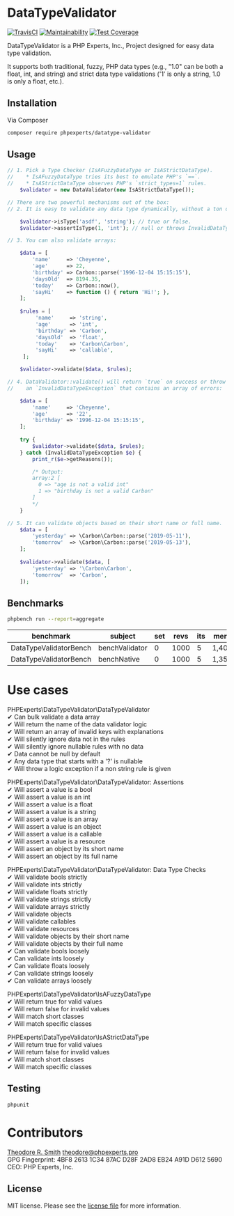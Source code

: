 # DataTypeValidator

[![TravisCI](https://travis-ci.org/phpexpertsinc/DataTypeValidator.svg?branch=master)](https://travis-ci.org/phpexpertsinc/DataTypeValidator)
[![Maintainability](https://api.codeclimate.com/v1/badges/5d56aa8b847dce751598/maintainability)](https://codeclimate.com/github/phpexpertsinc/DataTypeValidator/maintainability)
[![Test Coverage](https://api.codeclimate.com/v1/badges/5d56aa8b847dce751598/test_coverage)](https://codeclimate.com/github/phpexpertsinc/DataTypeValidator/test_coverage)

DataTypeValidator is a PHP Experts, Inc., Project designed for easy data type validation.

It supports both traditional, fuzzy, PHP data types (e.g., "1.0" can be both a float, int, and string)
and strict data type validations ('1' is only a string, 1.0 is only a float, etc.).

## Installation

Via Composer

```bash
composer require phpexperts/datatype-validator
```

## Usage

```php
// 1. Pick a Type Checker (IsAFuzzyDataType or IsAStrictDataType).
//    * IsAFuzzyDataType tries its best to emulate PHP's `==`.
//    * IsAStrictDataType observes PHP's `strict_types=1` rules.
    $validator = new DataValidator(new IsAStrictDataType());

// There are two powerful mechanisms out of the box:
// 2. It is easy to validate any data type dynamically, without a ton of if statements.

    $validator->isType('asdf', 'string'); // true or false.
    $validator->assertIsType(1, 'int'); // null or throws InvalidDataTypeException

// 3. You can also validate arrays:

    $data = [
        'name'     => 'Cheyenne',
        'age'      => 22,
        'birthday' => Carbon::parse('1996-12-04 15:15:15'),
        'daysOld'  => 8194.35,
        'today'    => Carbon::now(),
        'sayHi'    => function () { return 'Hi!'; },
    ];
    
    $rules = [
         'name'     => 'string',
         'age'      => 'int',
         'birthday' => 'Carbon',
         'daysOld'  => 'float',
         'today'    => 'Carbon\Carbon',
         'sayHi'    => 'callable',
     ];

    $validator->validate($data, $rules);

// 4. DataValidator::validate() will return `true` on success or throw 
//    an `InvalidDataTypeException` that contains an array of errors:

    $data = [
        'name'     => 'Cheyenne',
        'age'      => '22',
        'birthday' => '1996-12-04 15:15:15',
    ];
    
    try {
        $validator->validate($data, $rules);
    } catch (InvalidDataTypeException $e) {
        print_r($e->getReasons());

        /* Output:
        array:2 [
          0 => "age is not a valid int"
          1 => "birthday is not a valid Carbon"
        ]
        */
    }

// 5. It can validate objects based on their short name or full name.
    $data = [
        'yesterday' => \Carbon\Carbon::parse('2019-05-11'),
        'tomorrow'  => \Carbon\Carbon::parse('2019-05-13'),
    ];
    
    $validator->validate($data, [
        'yesterday' => '\Carbon\Carbon',
        'tomorrow'  => 'Carbon',
    ]);

```

## Benchmarks
```bash
phpbench run --report=aggregate
```

| benchmark              | subject        | set | revs | its | mem_peak   | best     | mean     | mode     | worst    | stdev   | rstdev | diff  |
|------------------------|----------------|-----|------|-----|------------|----------|----------|----------|----------|---------|--------|-------|
| DataTypeValidatorBench | benchValidator | 0   | 1000 | 5   | 1,407,752b | 54.543μs | 55.456μs | 55.661μs | 56.050μs | 0.519μs | 0.94%  | 2.29x |
| DataTypeValidatorBench | benchNative    | 0   | 1000 | 5   | 1,357,368b | 20.470μs | 24.246μs | 21.822μs | 30.204μs | 3.833μs | 15.81% | 1.00x |

# Use cases

PHPExperts\DataTypeValidator\DataTypeValidator  
 ✔ Can bulk validate a data array  
 ✔ Will return the name of the data validator logic  
 ✔ Will return an array of invalid keys with explanations  
 ✔ Will silently ignore data not in the rules  
 ✔ Will silently ignore nullable rules with no data  
 ✔ Data cannot be null by default  
 ✔ Any data type that starts with a '?' is nullable  
 ✔ Will throw a logic exception if a non string rule is given  

PHPExperts\DataTypeValidator\DataTypeValidator: Assertions  
 ✔ Will assert a value is a bool  
 ✔ Will assert a value is an int  
 ✔ Will assert a value is a float  
 ✔ Will assert a value is a string  
 ✔ Will assert a value is an array  
 ✔ Will assert a value is an object  
 ✔ Will assert a value is a callable  
 ✔ Will assert a value is a resource  
 ✔ Will assert an object by its short name  
 ✔ Will assert an object by its full name  

PHPExperts\DataTypeValidator\DataTypeValidator: Data Type Checks  
 ✔ Will validate bools strictly  
 ✔ Will validate ints strictly  
 ✔ Will validate floats strictly  
 ✔ Will validate strings strictly  
 ✔ Will validate arrays strictly  
 ✔ Will validate objects  
 ✔ Will validate callables  
 ✔ Will validate resources  
 ✔ Will validate objects by their short name  
 ✔ Will validate objects by their full name  
 ✔ Can validate bools loosely  
 ✔ Can validate ints loosely  
 ✔ Can validate floats loosely  
 ✔ Can validate strings loosely  
 ✔ Can validate arrays loosely  

PHPExperts\DataTypeValidator\IsAFuzzyDataType  
 ✔ Will return true for valid values  
 ✔ Will return false for invalid values  
 ✔ Will match short classes  
 ✔ Will match specific classes  

PHPExperts\DataTypeValidator\IsAStrictDataType  
 ✔ Will return true for valid values  
 ✔ Will return false for invalid values  
 ✔ Will match short classes  
 ✔ Will match specific classes

## Testing

```bash
phpunit
```

# Contributors

[Theodore R. Smith](https://www.phpexperts.pro/]) <theodore@phpexperts.pro>  
GPG Fingerprint: 4BF8 2613 1C34 87AC D28F  2AD8 EB24 A91D D612 5690  
CEO: PHP Experts, Inc.

## License

MIT license. Please see the [license file](LICENSE) for more information.

